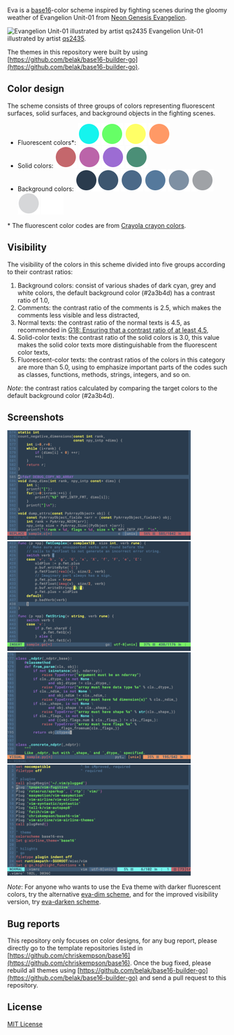 Eva is a [base16](https://github.com/chriskempson/base16)-color scheme inspired by fighting scenes during the gloomy weather of Evangelion Unit-01 from [Neon Genesis Evangelion](https://en.wikipedia.org/wiki/Neon_Genesis_Evangelion). 

![Evangelion Unit-01 illustrated by artist qs2435](https://preview.redd.it/etxhnkujiyby.jpg?width=960&crop=smart&auto=webp&s=5bac72ea0648be6850b8f8bf4739c6e5c5d93a98)
Evangelion Unit-01 illustrated by artist [qs2435](https://www.deviantart.com/qs2435).

The themes in this repository were built by using [https://github.com/belak/base16-builder-go](https://github.com/belak/base16-builder-go).

## Color design
The scheme consists of three groups of colors representing fluorescent surfaces, solid surfaces, and background objects in the fighting scenes.
 - Fluorescent colors*: <img src="https://raw.githubusercontent.com/kjakapat/resources/master/eva/images/b.png" alt="blue" width="50"/> <img src="https://raw.githubusercontent.com/kjakapat/resources/master/eva/images/g.png" alt="green" width="50"/> <img src="https://raw.githubusercontent.com/kjakapat/resources/master/eva/images/y.png" alt="yellow" width="50"/> <img src="https://raw.githubusercontent.com/kjakapat/resources/master/eva/images/o.png" alt="orange" width="50"/>
 - Solid colors: <img src="https://raw.githubusercontent.com/kjakapat/resources/master/eva/images/r.png" alt="red" width="50"/> <img src="https://raw.githubusercontent.com/kjakapat/resources/master/eva/images/m.png" alt="magenta" width="50"/> <img src="https://raw.githubusercontent.com/kjakapat/resources/master/eva/images/v.png" alt="violet" width="50"/> <img src="https://raw.githubusercontent.com/kjakapat/resources/master/eva/images/c.png" alt="cyan" width="50"/>
 - Background colors: <img src="https://raw.githubusercontent.com/kjakapat/resources/master/eva/images/bg1.png" alt="bg1" width="50"/><img src="https://raw.githubusercontent.com/kjakapat/resources/master/eva/images/bg2.png" alt="bg2" width="50"/> <img src="https://raw.githubusercontent.com/kjakapat/resources/master/eva/images/bg3.png" alt="bg3" width="50"/> <img src="https://raw.githubusercontent.com/kjakapat/resources/master/eva/images/bg4.png" alt="bg4" width="50"/> <img src="https://raw.githubusercontent.com/kjakapat/resources/master/eva/images/bg5.png" alt="bg5" width="50"/> <img src="https://raw.githubusercontent.com/kjakapat/resources/master/eva/images/bg6.png" alt="bg6" width="50"/> <img src="https://raw.githubusercontent.com/kjakapat/resources/master/eva/images/bg7.png" alt="bg7" width="50"/> <img src="https://raw.githubusercontent.com/kjakapat/resources/master/eva/images/bg8.png" alt="bg8" width="50"/>

\* The fluorescent color codes are from [Crayola crayon colors](https://en.wikipedia.org/wiki/List_of_Crayola_crayon_colors#Fluorescent_crayons).

## Visibility
The visibility of the colors in this scheme divided into five groups according to their contrast ratios:
1. Background colors: consist of various shades of dark cyan, grey and white colors, the default background color (#2a3b4d) has a contrast ratio of 1.0,
2. Comments: the contrast ratio of the comments is 2.5, which makes the comments less visible and less distracted,
3. Normal texts: the contrast ratio of the normal texts is 4.5, as recommended in [G18: Ensuring that a contrast ratio of at least 4.5](https://www.w3.org/TR/WCAG20-TECHS/G18.html),
4. Solid-color texts: the contrast ratio of the solid colors is 3.0, this value makes the solid color texts more distinguishable from the fluorescent color texts,
5. Fluorescent-color texts: the contrast ratios of the colors in this category are more than 5.0, using to emphasize important parts of the codes such as classes, functions, methods, strings, integers, and so on.

_Note_: the contrast ratios calculated by comparing the target colors to the default background color (#2a3b4d).

## Screenshots
<img src="https://raw.githubusercontent.com/kjakapat/resources/master/eva/images/c_screenshot.png" alt="bg4" width="420"/> <img src="https://raw.githubusercontent.com/kjakapat/resources/master/eva/images/go_screenshot.png" alt="bg4" width="420"/> <img src="https://raw.githubusercontent.com/kjakapat/resources/master/eva/images/python_screenshot.png" alt="bg4" width="420"/> <img src="https://raw.githubusercontent.com/kjakapat/resources/master/eva/images/vim_screenshot.png" alt="bg4" width="420"/> 

_Note_: For anyone who wants to use the Eva theme with darker fluorescent colors, try the alternative [eva-dim scheme](https://github.com/kjakapat/base16-eva-scheme/blob/master/eva-dim.yaml), and for the improved visibility version, try [eva-darken scheme](https://github.com/kjakapat/base16-eva-scheme/blob/master/eva-darken.yaml).

## Bug reports
This repository only focuses on color designs, for any bug report, please directly go to the template repositories listed in [https://github.com/chriskempson/base16](https://github.com/chriskempson/base16). Once the bug fixed, please rebuild all themes using [https://github.com/belak/base16-builder-go](https://github.com/belak/base16-builder-go) and send a pull request to this repository.

## License
[MIT License](https://github.com/kjakapat/base16-eva-scheme/blob/master/LICENSE)
